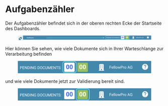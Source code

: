 # Aufgabenzähler

Der Aufgabenzähler befindet sich in der oberen rechten Ecke der Startseite des Dashboards.

<figure><img src="../../../.gitbook/assets/task-counter1.png" alt=""><figcaption></figcaption></figure>

Hier können Sie sehen, wie viele Dokumente sich in Ihrer Warteschlange zur Verarbeitung befinden

<figure><img src="../../../.gitbook/assets/task-counter2.png" alt="" width="563"><figcaption></figcaption></figure>

und wie viele Dokumente jetzt zur Validierung bereit sind.

<figure><img src="../../../.gitbook/assets/task-counter3.png" alt="" width="563"><figcaption></figcaption></figure>
